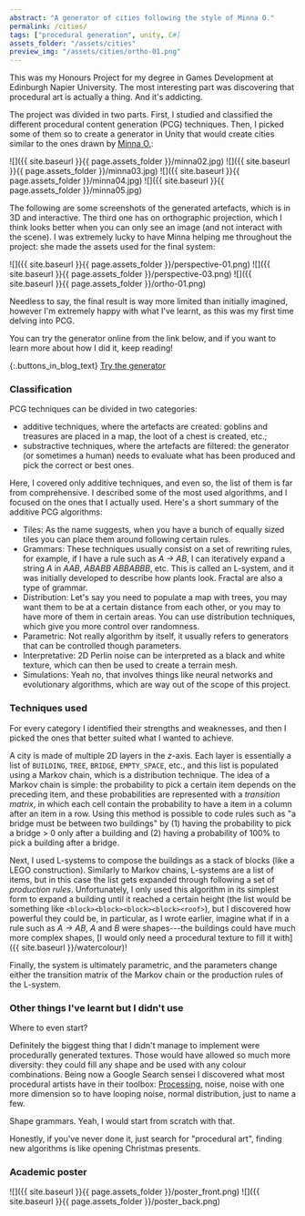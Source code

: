 ```yaml
---
abstract: "A generator of cities following the style of Minna O."
permalink: /cities/
tags: ["procedural generation", unity, C#]
assets_folder: "/assets/cities"
preview_img: "/assets/cities/ortho-01.png"
---
```


This was my Honours Project for my degree in Games Development at Edinburgh Napier University. The most interesting part was discovering that procedural art is actually a thing. And it's addicting.

The project was divided in two parts. First, I studied and classified the different procedural content generation (PCG) techniques. Then, I picked some of them so to create a generator in Unity that would create cities similar to the ones drawn by [Minna O.](https://nokkasili.tumblr.com/):

![]({{ site.baseurl }}{{ page.assets_folder }}/minna02.jpg)
![]({{ site.baseurl }}{{ page.assets_folder }}/minna03.jpg)
![]({{ site.baseurl }}{{ page.assets_folder }}/minna04.jpg)
![]({{ site.baseurl }}{{ page.assets_folder }}/minna05.jpg)

The following are some screenshots of the generated artefacts, which is in 3D and interactive. The third one has on orthographic projection, which I think looks better when you can only see an image (and not interact with the scene). I was extremely lucky to have Minna helping me throughout the project: she made the assets used for the final system:

![]({{ site.baseurl }}{{ page.assets_folder }}/perspective-01.png)
![]({{ site.baseurl }}{{ page.assets_folder }}/perspective-03.png)
![]({{ site.baseurl }}{{ page.assets_folder }}/ortho-01.png)

Needless to say, the final result is way more limited than initially imagined, however I'm extremely happy with what I've learnt, as this was my first time delving into PCG.

You can try the generator online from the link below, and if you want to learn more about how I did it, keep reading!

{:.buttons_in_blog_text}
[Try the generator](https://marcomoroni.itch.io/architect)

### Classification

PCG techniques can be divided in two categories:

* additive techniques, where the artefacts are created: goblins and treasures are placed in a map, the loot of a chest is created, etc.;
* substractive techniques, where the artefacts are filtered: the generator (or sometimes a human) needs to evaluate what has been produced and pick the correct or best ones.

Here, I covered only additive techniques, and even so, the list of them is far from comprehensive. I described some of the most used algorithms, and I focused on the ones that I actually used. Here's a short summary of the additive PCG algorithms:

* Tiles: As the name suggests, when you have a bunch of equally sized tiles you can place them around following certain rules.
* Grammars: These techniques usually consist on a set of rewriting rules, for example, if I have a rule such as *A &#8594; AB*, I can iteratively expand a string *A* in *AAB*, *ABABB* *ABBABBB*, etc. This is called an L-system, and it was initially developed to describe how plants look. Fractal are also a type of grammar.
* Distribution: Let's say you need to populate a map with trees, you may want them to be at a certain distance from each other, or you may to have more of them in certain areas. You can use distribution techniques, which give you more control over randomness.
* Parametric: Not really algorithm by itself, it usually refers to generators that can be controlled though parameters.
* Interpretative: 2D Perlin noise can be interpreted as a black and white texture, which can then be used to create a terrain mesh.
* Simulations: Yeah no, that involves things like neural networks and evolutionary algorithms, which are way out of the scope of this project.

### Techniques used

For every category I identified their strengths and weaknesses, and then I picked the ones that better suited what I wanted to achieve.

A city is made of multiple 2D layers in the *z*-axis. Each layer is essentially a list of `BUILDING`, `TREE`, `BRIDGE`, `EMPTY_SPACE`, etc., and this list is populated using a Markov chain, which is a distribution technique. The idea of a Markov chain is simple: the probability to pick a certain item depends on the preceding item, and these probabilities are represented with a *transition matrix*, in which each cell contain the probability to have a item in a column after an item in a row. Using this method is possible to code rules such as "a bridge must be between two buildings" by (1) having the probability to pick a bridge > 0 only after a building and (2) having a probability of 100% to pick a building after a bridge.

Next, I used L-systems to compose the buildings as a stack of blocks (like a LEGO construction). Similarly to Markov chains, L-systems are a list of items, but in this case the list gets expanded through following a set of *production rules*. Unfortunately, I only used this algorithm in its simplest form to expand a building until it reached a certain height (the list would be something like `<block><block><block><block><roof>`), but I discovered how powerful they could be, in particular, as I wrote earlier, imagine what if in a rule such as *A &#8594; AB*, *A* and *B* were shapes---the buildings could have much more complex shapes, [I would only need a procedural texture to fill it with]({{ site.baseurl }}/watercolour)!

Finally, the system is ultimately parametric, and the parameters change either the transition matrix of the Markov chain or the production rules of the L-system.

### Other things I've learnt but I didn't use

Where to even start?

Definitely the biggest thing that I didn't manage to implement were procedurally generated textures. Those would have allowed so much more diversity: they could fill any shape and be used with any colour combinations. Being now a Google Search sensei I discovered what most procedural artists have in their toolbox: [Processing](https://processing.org/), noise, noise with one more dimension so to have looping noise, normal distribution, just to name a few.

Shape grammars. Yeah, I would start from scratch with that.

Honestly, if you've never done it, just search for "procedural art", finding new algorithms is like opening Christmas presents.

### Academic poster

![]({{ site.baseurl }}{{ page.assets_folder }}/poster_front.png)
![]({{ site.baseurl }}{{ page.assets_folder }}/poster_back.png)
